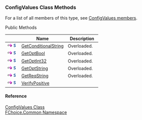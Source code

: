 ﻿### ConfigValues Class Methods

For a list of all members of this type, see [ConfigValues members](FChoice.Common~FChoice.Common.ConfigValues_members.md).

Public Methods

|   | Name | Description |
| --- | --- | --- |
| ![Public Method](dotnetimages/publicMethod.png)![static (Shared in Visual Basic)](dotnetimages/static.png) | [GetConditionalString](FChoice.Common~FChoice.Common.ConfigValues~GetConditionalString.md) | Overloaded.    |
| ![Public Method](dotnetimages/publicMethod.png)![static (Shared in Visual Basic)](dotnetimages/static.png) | [GetOptBool](FChoice.Common~FChoice.Common.ConfigValues~GetOptBool.md) | Overloaded.    |
| ![Public Method](dotnetimages/publicMethod.png)![static (Shared in Visual Basic)](dotnetimages/static.png) | [GetOptInt32](FChoice.Common~FChoice.Common.ConfigValues~GetOptInt32.md) | Overloaded.    |
| ![Public Method](dotnetimages/publicMethod.png)![static (Shared in Visual Basic)](dotnetimages/static.png) | [GetOptString](FChoice.Common~FChoice.Common.ConfigValues~GetOptString.md) | Overloaded.    |
| ![Public Method](dotnetimages/publicMethod.png)![static (Shared in Visual Basic)](dotnetimages/static.png) | [GetReqString](FChoice.Common~FChoice.Common.ConfigValues~GetReqString.md) | Overloaded.    |
| ![Public Method](dotnetimages/publicMethod.png)![static (Shared in Visual Basic)](dotnetimages/static.png) | [VerifyPositive](FChoice.Common~FChoice.Common.ConfigValues~VerifyPositive.md) |   |

#### Reference

[ConfigValues Class](FChoice.Common~FChoice.Common.ConfigValues.md)  
[FChoice.Common Namespace](FChoice.Common~FChoice.Common_namespace.md)
